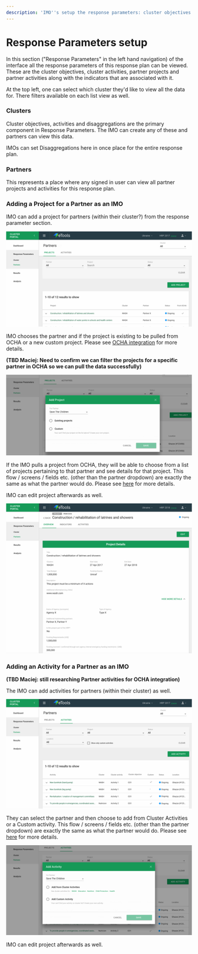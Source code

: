 ```yaml
---
description: 'IMO''s setup the response parameters: cluster objectives & activities'
---
```


# Response Parameters setup

In this section \("Response Parameters" in the left hand navigation\) of the interface all the response parameters of this response plan can be viewed. These are the cluster objectives, cluster activities, partner projects and partner activities along with the indicators that are associated with it.

At the top left, one can select which cluster they'd like to view all the data for. There filters available on each list view as well.

### Clusters

Cluster objectives, activities and disaggregations are the primary component in Response Parameters. The IMO can create any of these and partners can view this data.

IMOs can set Disaggregations here in once place for the entire response plan.

### Partners

This represents a place where any signed in user can view all partner projects and activities for this response plan.

### Adding a Project for a Partner as an IMO

IMO can add a project for partners \(within their cluster?\) from the response parameter section.

![](../../.gitbook/assets/screen-shot-2018-03-06-at-12.13.34-pm.png)

IMO chooses the partner and if the project is existing to be pulled from OCHA or a new custom project. Please see [OCHA integration](ocha-integration.md) for more details.

**\(TBD Maciej: Need to confirm we can filter the projects for a specific partner in OCHA so we can pull the data successfully\)**

![](../../.gitbook/assets/screen-shot-2018-03-06-at-12.13.18-pm.png)

If the IMO pulls a project from OCHA, they will be able to choose from a list of projects pertaining to that partner and see details for that project. This flow / screens / fields etc. \(other than the partner dropdown\) are exactly the same as what the partner would do. Please see [here](planning-your-action-as-a-partner.md) for more details.

IMO can edit project afterwards as well.

![](../../.gitbook/assets/screen-shot-2018-03-06-at-12.10.02-pm.png)

### Adding an Activity for a Partner as an IMO



**\(TBD Maciej: still researching Partner activities for OCHA integration\)**

The IMO can add activities for partners \(within their cluster\) as well.

![](../../.gitbook/assets/screen-shot-2018-03-06-at-12.20.37-pm.png)

They can select the partner and then choose to add from Cluster Activities or a Custom activity. This flow / screens / fields etc. \(other than the partner dropdown\) are exactly the same as what the partner would do. Please see [here](planning-your-action-as-a-partner.md) for more details.

![](../../.gitbook/assets/screen-shot-2018-03-06-at-12.22.44-pm.png)

IMO can edit project afterwards as well.

 



